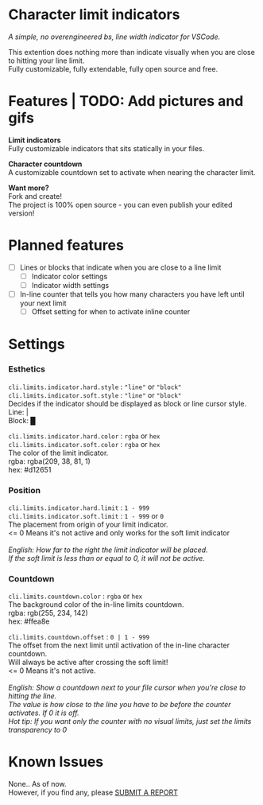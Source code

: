 # Character limit indicators
*A simple, no overengineered bs, line width indicator for VSCode.*

This extention does nothing more than indicate visually when you are close to hitting your line limit.<br />
Fully customizable, fully extendable, fully open source and free.<br />

# Features | TODO: Add pictures and gifs

**Limit indicators**<br />
Fully customizable indicators that sits statically in your files.<br />

**Character countdown**<br />
A customizable countdown set to activate when nearing the character limit.<br />

**Want more?**<br />
Fork and create!<br />
The project is 100% open source - you can even publish your edited version!

# Planned features
- [ ] Lines or blocks that indicate when you are close to a line limit
  - [ ] Indicator color settings
  - [ ] Indicator width settings
- [ ] In-line counter that tells you how many characters you have left until your next limit
  - [ ] Offset setting for when to activate inline counter

# Settings


### Esthetics
`cli.limits.indicator.hard.style` : `"line"` or `"block"`<br/>
`cli.limits.indicator.soft.style` : `"line"` or `"block"`<br/>
Decides if the indicator should be displayed as block or line cursor style.<br/>
Line:	|<br/>
Block:	█<br/>
	

`cli.limits.indicator.hard.color` : `rgba` or `hex`<br/>
`cli.limits.indicator.soft.color` : `rgba` or `hex`<br/>
The color of the limit indicator.<br/>
rgba: rgba(209, 38, 81, 1)<br/>
hex: #d12651<br/>

### Position
`cli.limits.indicator.hard.limit` : `1 - 999`<br/>
`cli.limits.indicator.soft.limit` : `1 - 999` or `0`<br/>
The placement from origin of your limit indicator.<br/>
<= 0 Means it's not active and only works for the soft limit indicator<br />
<br/>
*English: How far to the right the limit indicator will be placed.<br/>
If the soft limit is less than or equal to 0, it will not be active.*

### Countdown
`cli.limits.countdown.color` : `rgba` or `hex`<br/>
The background color of the in-line limits countdown.<br />
rgba: rgb(255, 234, 142)<br/>
hex: #ffea8e<br/>

`cli.limits.countdown.offset` : `0 | 1 - 999`<br/>
The offset from the next limit until activation of the in-line character countdown.<br/>
Will always be active after crossing the soft limit!<br />
<= 0 Means it's not active.<br/>
<br/>
*English: Show a countdown next to your file cursor when you're close to hitting the line.<br/>
The value is how close to the line you have to be before the counter activates. If 0 it is off.*
<br/>
*Hot tip: If you want only the counter with no visual limits, just set the limits transparency to 0*

# Known Issues

None.. As of now.<br />
However, if you find any, please [SUBMIT A REPORT](https://github.com/VonRiddarn/character-limit-indicators/issues)
